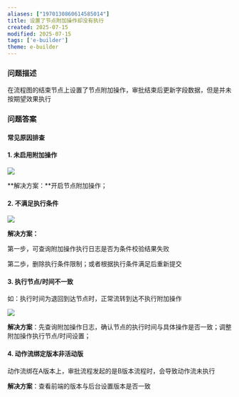 ```yaml
---
aliases: ["1970130860614585014"]
title: 设置了节点附加操作却没有执行
created: 2025-07-15
modified: 2025-07-15
tags: ['e-builder']
theme: e-builder
---
```


### 问题描述

在流程图的结束节点上设置了节点附加操作，审批结束后更新字段数据，但是并未按期望效果执行

### 问题答案

#### 常见原因排查

#### 1. 未启用附加操作

![](85540c850084c4824fbab01f91e9d8df.jpg)

**解决方案：**开启节点附加操作；

#### 2. 不满足执行条件

![](0940686d3ab3d74c0540d2bf8e3d3ada.jpg)

**解决方案：**

第一步，可查询附加操作执行日志是否为条件校验结果失败

第二歩，删除执行条件限制；或者根据执行条件满足后重新提交

#### 3. 执行节点/时间不一致

如：执行时间为退回到达节点时，正常流转到达不执行附加操作

![](762991a648ba797afbac1408ab94b393.jpg)

**解决方案**：先查询附加操作日志，确认节点的执行时间与具体操作是否一致；调整附加操作执行节点/时间设置；

#### 4. 动作流绑定版本非活动版

动作流绑在A版本上，审批流程发起的是B版本流程时，会导致动作流未执行

**解决方案**：查看前端的版本与后台设置版本是否一致